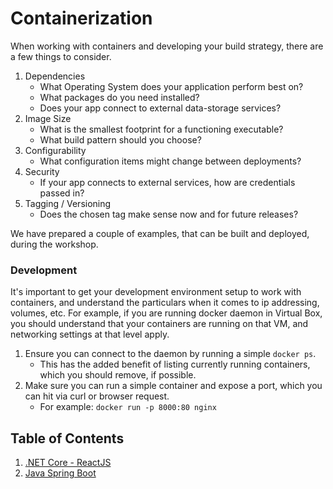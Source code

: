 # Containerization

When working with containers and developing your build strategy, there are a few things to consider. 

1. Dependencies
    - What Operating System does your application perform best on?
    - What packages do you need installed?
    - Does your app connect to external data-storage services?
2. Image Size
    - What is the smallest footprint for a functioning executable?
    - What build pattern should you choose?
3. Configurability
    - What configuration items might change between deployments?
4. Security
    - If your app connects to external services, how are credentials passed in?
5. Tagging / Versioning
    - Does the chosen tag make sense now and for future releases?

We have prepared a couple of examples, that can be built and deployed, during the workshop.

### Development

It's important to get your development environment setup to work with containers, and understand the particulars when it comes to ip addressing, volumes, etc. For example, if you are running docker daemon in Virtual Box, you should understand that your containers are running on that VM, and networking settings at that level apply.

1. Ensure you can connect to the daemon by running a simple `docker ps`.
   - This has the added benefit of listing currently running containers, which you should remove, if possible.
2. Make sure you can run a simple container and expose a port, which you can hit via curl or browser request.
   - For example: `docker run -p 8000:80 nginx`

## Table of Contents
1. [.NET Core - ReactJS](01_netcore_react.md)
1. [Java Spring Boot](02_java_spring.md)